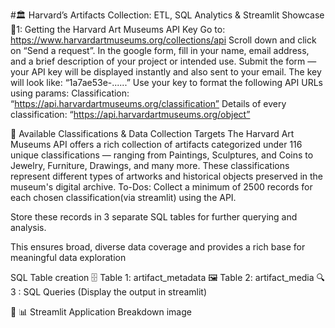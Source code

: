 #🏛️ Harvard’s Artifacts Collection: ETL, SQL Analytics & Streamlit Showcase
📝1: Getting the Harvard Art Museums API Key Go to: https://www.harvardartmuseums.org/collections/api Scroll down and click on “Send a request”. In the google form, fill in your name, email address, and a brief description of your project or intended use. Submit the form — your API key will be displayed instantly and also sent to your email. The key will look like: “1a7ae53e-......” Use your key to format the following API URLs using params: Classification: “https://api.harvardartmuseums.org/classification” Details of every classification: “https://api.harvardartmuseums.org/object”

📂 Available Classifications & Data Collection Targets The Harvard Art Museums API offers a rich collection of artifacts categorized under 116 unique classifications — ranging from Paintings, Sculptures, and Coins to Jewelry, Furniture, Drawings, and many more. These classifications represent different types of artworks and historical objects preserved in the museum's digital archive. To-Dos: Collect a minimum of 2500 records for each chosen classification(via streamlit) using the API.

Store these records in 3 separate SQL tables for further querying and analysis.

This ensures broad, diverse data coverage and provides a rich base for meaningful data exploration

SQL Table creation
🗄️ Table 1: artifact_metadata 🖼️ Table 2: artifact_media 🔍 3 : SQL Queries (Display the output in streamlit)

📌 📊 Streamlit Application Breakdown
image
